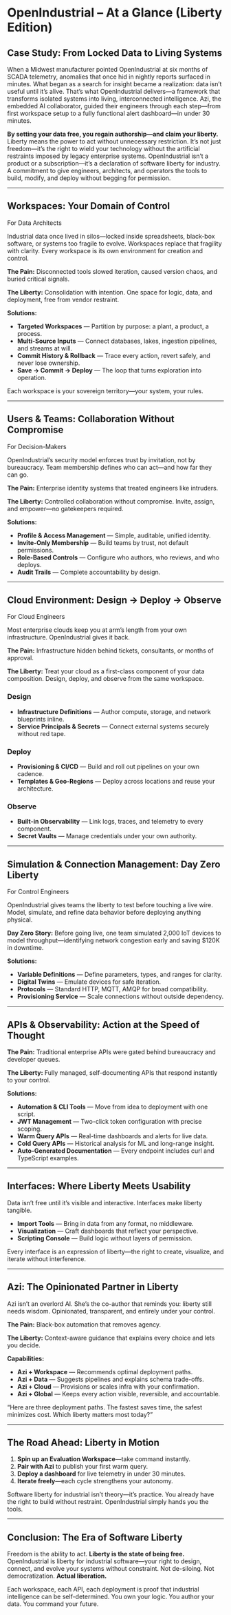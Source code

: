 # OpenIndustrial – At a Glance (Liberty Edition)

## Case Study: From Locked Data to Living Systems

When a Midwest manufacturer pointed OpenIndustrial at six months of SCADA telemetry, anomalies that once hid in nightly reports surfaced in minutes. What began as a search for insight became a realization: data isn’t useful until it’s alive. That’s what OpenIndustrial delivers—a framework that transforms isolated systems into living, interconnected intelligence. Azi, the embedded AI collaborator, guided their engineers through each step—from first workspace setup to a fully functional alert dashboard—in under 30 minutes.

<ThematicPrincipleBlock intentType={IntentTypes.Primary}>
  <strong>By setting your data free, you regain authorship—and claim your liberty.</strong><br/>
  Liberty means the power to act without unnecessary restriction. It’s not just freedom—it’s the right to wield your technology without the artificial restraints imposed by legacy enterprise systems.
</ThematicPrincipleBlock>

<SystemMindset intentType={IntentTypes.Tertiary}>
  OpenIndustrial isn’t a product or a subscription—it’s a declaration of software liberty for industry. A commitment to give engineers, architects, and operators the tools to build, modify, and deploy without begging for permission.
</SystemMindset>

---

## Workspaces: Your Domain of Control

<PersonaFlag>For Data Architects</PersonaFlag>

Industrial data once lived in silos—locked inside spreadsheets, black-box software, or systems too fragile to evolve. Workspaces replace that fragility with clarity. Every workspace is its own environment for creation and control.

**The Pain:** Disconnected tools slowed iteration, caused version chaos, and buried critical signals.

**The Liberty:** Consolidation with intention. One space for logic, data, and deployment, free from vendor restraint.

**Solutions:**

* **Targeted Workspaces** — Partition by purpose: a plant, a product, a process.
* **Multi-Source Inputs** — Connect databases, lakes, ingestion pipelines, and streams at will.
* **Commit History & Rollback** — Trace every action, revert safely, and never lose ownership.
* **Save → Commit → Deploy** — The loop that turns exploration into operation.

<FigureImage src="/assets/docs/oi-workspaces.png" alt="Workspace overview." caption="Workspaces turned a two-week validation cycle into an afternoon—real ownership of iteration." intentType={IntentTypes.Info} glow shadow="2xl" />

<InlineUXTip intentType={IntentTypes.Info}>
  Each workspace is your sovereign territory—your system, your rules.
</InlineUXTip>

---

## Users & Teams: Collaboration Without Compromise

<PersonaFlag>For Decision-Makers</PersonaFlag>

OpenIndustrial’s security model enforces trust by invitation, not by bureaucracy. Team membership defines who can act—and how far they can go.

**The Pain:** Enterprise identity systems that treated engineers like intruders.

**The Liberty:** Controlled collaboration without compromise. Invite, assign, and empower—no gatekeepers required.

**Solutions:**

* **Profile & Access Management** — Simple, auditable, unified identity.
* **Invite-Only Membership** — Build teams by trust, not default permissions.
* **Role-Based Controls** — Configure who authors, who reviews, and who deploys.
* **Audit Trails** — Complete accountability by design.

<FigureImage src="/assets/docs/oi-teams.png" alt="Team permissions view." caption="Invite-only workspaces create true data sovereignty—no inherited risks, no arbitrary access." intentType={IntentTypes.Info} />

---

## Cloud Environment: Design → Deploy → Observe

<PersonaFlag>For Cloud Engineers</PersonaFlag>

Most enterprise clouds keep you at arm’s length from your own infrastructure. OpenIndustrial gives it back.

**The Pain:** Infrastructure hidden behind tickets, consultants, or months of approval.

**The Liberty:** Treat your cloud as a first-class component of your data composition. Design, deploy, and observe from the same workspace.

### Design

* **Infrastructure Definitions** — Author compute, storage, and network blueprints inline.
* **Service Principals & Secrets** — Connect external systems securely without red tape.

### Deploy

* **Provisioning & CI/CD** — Build and roll out pipelines on your own cadence.
* **Templates & Geo-Regions** — Deploy across locations and reuse your architecture.

### Observe

* **Built-in Observability** — Link logs, traces, and telemetry to every component.
* **Secret Vaults** — Manage credentials under your own authority.

<FigureImage src="/assets/docs/oi-cloud.png" alt="Cloud topology view." caption="From commit to deployment in hours, not weeks—your infrastructure, liberated." intentType={IntentTypes.Primary} glow />

---

## Simulation & Connection Management: Day Zero Liberty

<PersonaFlag>For Control Engineers</PersonaFlag>

OpenIndustrial gives teams the liberty to test before touching a live wire. Model, simulate, and refine data behavior before deploying anything physical.

**Day Zero Story:** Before going live, one team simulated 2,000 IoT devices to model throughput—identifying network congestion early and saving $120K in downtime.

**Solutions:**

* **Variable Definitions** — Define parameters, types, and ranges for clarity.
* **Digital Twins** — Emulate devices for safe iteration.
* **Protocols** — Standard HTTP, MQTT, AMQP for broad compatibility.
* **Provisioning Service** — Scale connections without outside dependency.

<FigureImage src="/assets/docs/oi-connections.png" alt="Connection manager." caption="Teams identify errors before deployment—real liberty through foresight." intentType={IntentTypes.Info} />

---

## APIs & Observability: Action at the Speed of Thought

**The Pain:** Traditional enterprise APIs were gated behind bureaucracy and developer queues.

**The Liberty:** Fully managed, self-documenting APIs that respond instantly to your control.

**Solutions:**

* **Automation & CLI Tools** — Move from idea to deployment with one script.
* **JWT Management** — Two-click token configuration with precise scoping.
* **Warm Query APIs** — Real-time dashboards and alerts for live data.
* **Cold Query APIs** — Historical analysis for ML and long-range insight.
* **Auto-Generated Documentation** — Every endpoint includes curl and TypeScript examples.

<FigureImage src="/assets/docs/oi-apis.png" alt="API explorer." caption="Developers launch APIs 40% faster—no approval chains, no gatekeepers." intentType={IntentTypes.Info} />

<FigureImage src="/assets/docs/oi-observability.png" alt="Observability dashboard." caption="Observability unifies warm and cold data—operational awareness without delay." intentType={IntentTypes.Info} />

---

## Interfaces: Where Liberty Meets Usability

Data isn’t free until it’s visible and interactive. Interfaces make liberty tangible.

* **Import Tools** — Bring in data from any format, no middleware.
* **Visualization** — Craft dashboards that reflect your perspective.
* **Scripting Console** — Build logic without layers of permission.

<SystemMindset intentType={IntentTypes.Tertiary}>
  Every interface is an expression of liberty—the right to create, visualize, and iterate without interference.
</SystemMindset>

---

## Azi: The Opinionated Partner in Liberty

Azi isn’t an overlord AI. She’s the co-author that reminds you: liberty still needs wisdom. Opinionated, transparent, and entirely under your control.

**The Pain:** Black-box automation that removes agency.

**The Liberty:** Context-aware guidance that explains every choice and lets you decide.

**Capabilities:**

* **Azi + Workspace** — Recommends optimal deployment paths.
* **Azi + Data** — Suggests pipelines and explains schema trade-offs.
* **Azi + Cloud** — Provisions or scales infra with your confirmation.
* **Azi + Global** — Keeps every action visible, reversible, and accountable.

<AziInnerVoice intentType={IntentTypes.Tertiary}>
  “Here are three deployment paths. The fastest saves time, the safest minimizes cost. Which liberty matters most today?”
</AziInnerVoice>

---

## The Road Ahead: Liberty in Motion

1. **Spin up an Evaluation Workspace**—take command instantly.
2. **Pair with Azi** to publish your first warm query.
3. **Deploy a dashboard** for live telemetry in under 30 minutes.
4. **Iterate freely**—each cycle strengthens your autonomy.

<SystemMindset intentType={IntentTypes.Tertiary}>
  Software liberty for industrial isn’t theory—it’s practice. You already have the right to build without restraint. OpenIndustrial simply hands you the tools.
</SystemMindset>

---

## Conclusion: The Era of Software Liberty

Freedom is the ability to act. **Liberty is the state of being free.** OpenIndustrial is liberty for industrial software—your right to design, connect, and evolve your systems without constraint. Not de-siloing. Not democratization. **Actual liberation.**

Each workspace, each API, each deployment is proof that industrial intelligence can be self-determined. You own your logic. You author your data. You command your future.
